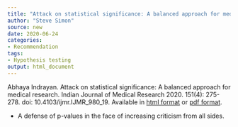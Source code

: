 ```yaml
---
title: "Attack on statistical significance: A balanced approach for medical research"
author: "Steve Simon"
source: new
date: 2020-06-24
categories:
- Recommendation
tags:
- Hypothesis testing
output: html_document
---
```


Abhaya Indrayan. Attack on statistical significance: A balanced approach for medical research. Indian Journal of Medical Research 2020. 151(4): 275-278. doi: 10.4103/ijmr.IJMR_980_19. Available in [html format](http://www.ijmr.org.in/article.asp?issn=0971-5916;year=2020;volume=151;issue=4;spage=275;epage=278;aulast=Indrayan;t=6) or [pdf format](http://www.ijmr.org.in/temp/IndianJMedRes1514275-8014585_221545.pdf).

<!---More--->

+ A defense of p-values in the face of increasing criticism from all sides.
